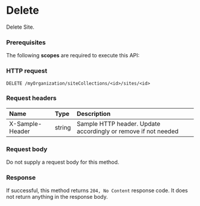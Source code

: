 # Delete

Delete Site.
### Prerequisites
The following **scopes** are required to execute this API: 
### HTTP request
<!-- { "blockType": "ignored" } -->
```http
DELETE /myOrganization/siteCollections/<id>/sites/<id>

```
### Request headers
| Name       | Type | Description|
|:---------------|:--------|:----------|
| X-Sample-Header  | string  | Sample HTTP header. Update accordingly or remove if not needed|

### Request body
Do not supply a request body for this method.


### Response
If successful, this method returns `204, No Content` response code. It does not return anything in the response body.


<!-- uuid: 7d43ab27-136f-489c-a7b9-74ecd4ab7c91
2015-10-16 10:08:05 UTC -->
<!-- {
  "type": "#page.annotation",
  "description": "Delete",
  "keywords": "",
  "section": "documentation",
  "tocPath": ""
}-->